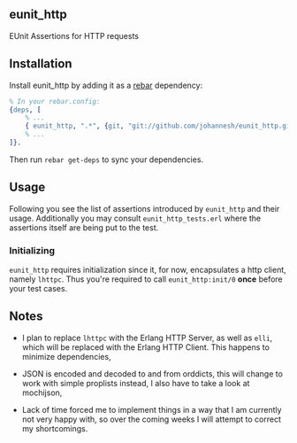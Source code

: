 ## eunit_http

EUnit Assertions for HTTP requests



## Installation

Install eunit_http by adding it as a [rebar](https://github.com/basho/rebar)
dependency:

```erlang
% In your rebar.config:
{deps, [
    % ...
    { eunit_http, ".*", {git, "git://github.com/johannesh/eunit_http.git"}}
    % ...
]}.
```

Then run `rebar get-deps` to sync your dependencies.



## Usage

Following you see the list of assertions introduced by `eunit_http` and their
usage. Additionally you may consult `eunit_http_tests.erl` where the
assertions itself are being put to the test.


### Initializing

`eunit_http` requires initialization since it, for now, encapsulates a http
client, namely `lhttpc`. Thus you're required to call `eunit_http:init/0`
**once** before your test cases.



## Notes

* I plan to replace `lhttpc` with the Erlang HTTP Server, as well as `elli`,
    which will be replaced with the Erlang HTTP Client.
    This happens to minimize dependencies,

* JSON is encoded and decoded to and from orddicts, this will change to work
    with simple proplists instead, I also have to take a look at mochijson,

* Lack of time forced me to implement things in a way that I am currently not
    very happy with, so over the coming weeks I will attempt to correct my
    shortcomings.

